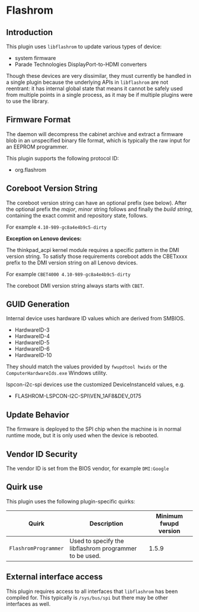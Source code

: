 Flashrom
========

Introduction
------------

This plugin uses `libflashrom` to update various types of device:

 * system firmware
 * Parade Technologies DisplayPort-to-HDMI converters

Though these devices are very dissimilar, they must currently be handled in a
single plugin because the underlying APIs in `libflashrom` are not reentrant:
it has internal global state that means it cannot be safely used from multiple
points in a single process, as it may be if multiple plugins were to use the
library.

Firmware Format
---------------

The daemon will decompress the cabinet archive and extract a firmware blob in
an unspecified binary file format, which is typically the raw input for an
EEPROM programmer.

This plugin supports the following protocol ID:

 * org.flashrom

Coreboot Version String
-----------------------

The coreboot version string can have an optional prefix (see below).
After the optional prefix the *major*, *minor* string follows and finally
the *build string*, containing the exact commit and repository state, follows.

For example `4.10-989-gc8a4e4b9c5-dirty`

**Exception on Lenovo devices:**

The thinkpad_acpi kernel module requires a specific pattern in the DMI version
string. To satisfy those requirements coreboot adds the CBETxxxx prefix to the
DMI version string on all Lenovo devices.

For example `CBET4000 4.10-989-gc8a4e4b9c5-dirty`

The coreboot DMI version string always starts with `CBET`.

GUID Generation
---------------

Internal device uses hardware ID values which are derived from SMBIOS.

 * HardwareID-3
 * HardwareID-4
 * HardwareID-5
 * HardwareID-6
 * HardwareID-10

They should match the values provided by `fwupdtool hwids` or the
`ComputerHardwareIds.exe` Windows utility.

lspcon-i2c-spi devices use the customized DeviceInstanceId values, e.g.

 * FLASHROM-LSPCON-I2C-SPI\VEN_1AF8&DEV_0175

Update Behavior
---------------

The firmware is deployed to the SPI chip when the machine is in normal runtime
mode, but it is only used when the device is rebooted.

Vendor ID Security
------------------

The vendor ID is set from the BIOS vendor, for example `DMI:Google`

Quirk use
---------
This plugin uses the following plugin-specific quirks:

| Quirk                  | Description                                 | Minimum fwupd version |
|------------------------|---------------------------------------------|-----------------------|
|`FlashromProgrammer`    | Used to specify the libflashrom programmer to be used.     | 1.5.9                 |


External interface access
---
This plugin requires access to all interfaces that `libflashrom` has been compiled for.
This typically is `/sys/bus/spi` but there may be other interfaces as well.
